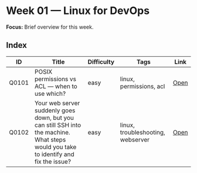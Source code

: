# Week 01 — Linux for DevOps

**Focus:** Brief overview for this week.

## Index
| ID | Title | Difficulty | Tags | Link |
|---|---|---|---|---|
| Q0101 | POSIX permissions vs ACL — when to use which? | easy | linux, permissions, acl | [Open](questions/Q0101-linux-permissions-vs-acl.md) |
| Q0102 | Your web server suddenly goes down, but you can still SSH into the machine. What steps would you take to identify and fix the issue? | easy | linux, troubleshooting, webserver | [Open](questions/Q0102-web-server-troubleshooting.md) |
